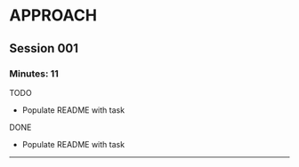 # APPROACH

## Session 001

### Minutes: 11

TODO
- Populate README with task

DONE
- Populate README with task

---
